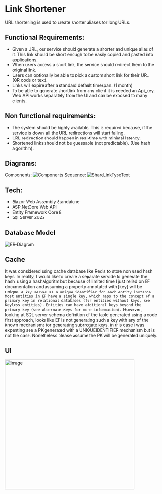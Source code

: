 # Link Shortener
URL shortening is used to create shorter aliases for long URLs.
 ## Functional Requirements:
* Given a URL, our service should generate a shorter and unique alias of it. This link should be short enough to be easily copied and pasted into applications.
* When users access a short link, the service should redirect them to the original link.
* Users can optionally be able to pick a custom short link for their URL (QR code or text). 
* Links will expire after a standard default timespan. (1 month)
* To be able to generate shortlink from any client it is needed an Api_key. Web API works separately from the UI and can be exposed to many clients.
## Non functional requirements: 
* The system should be highly available. This is required because, if the service is down, all the URL redirections will start failing.
* URL redirection should happen in real-time with minimal latency.
* Shortened links should not be guessable (not predictable). (Use hash algorithm).
## Diagrams: 
Components:
![Components](https://github.com/MariaDAH/LinkShortener/assets/5183628/97e128d7-d029-45e5-a85d-084ff93e2af7)
Sequence: 
![ShareLinkTypeText](https://github.com/MariaDAH/LinkShortener/assets/5183628/db9bf4c9-9582-4219-b893-5b94a39f1cc7)
## Tech:
* Blazor Web Assembly Standalone
* ASP.NetCore Web API
* Entity Framework Core 8
* Sql Server 2022
## Database Model
![ER-Diagram](https://github.com/MariaDAH/LinkShortener/assets/5183628/aa05928c-83c5-48a3-9c39-0cf7768c242b)
## Cache 
It was considered using cache database like Redis to store non used hash keys. In reality, I would like to create a separate servide to generate the hash, using a hashAlgoritm but because of limited time I just relied on EF documentation and assuming a property annotated with [key] will be unique.
```A key serves as a unique identifier for each entity instance. Most entities in EF have a single key, which maps to the concept of a primary key in relational databases (for entities without keys, see Keyless entities). Entities can have additional keys beyond the primary key (see Alternate Keys for more information).```
However, looking at SQL server schema definition of the table generated using a code first approach, looks like EF is not generating such a key with any of the known mechanisms for generating subrrogate keys. In this case I was expenting see a PK generated with a UNIQUEIDENTIFIER mechanism but is not the case. Nonetheless please assume the PK will be generated uniquely. 
## UI 
<img width="428" alt="image" src="https://github.com/MariaDAH/LinkShortener/assets/5183628/96fd4481-8d96-42a7-a191-f9ce6903c282">
